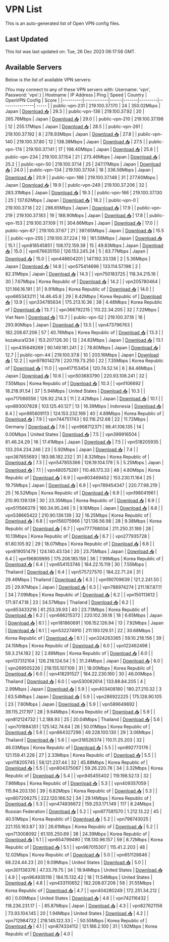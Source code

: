 # VPN List

This is an auto-generated list of Open VPN config files.

## Last Updated

This list was last updated on: Tue, 26 Dec 2023 06:17:58 GMT.

## Available Servers

Below is the list of available VPN servers:

(You may connect to any of these VPN servers with: Username: 'vpn', Password: 'vpn'.)
| Hostname | IP Address | Ping | Speed | Country | OpenVPN Config | Score |
|----------|------------|------|-------|---------|----------------| ----- |
| public-vpn-231 | 219.100.37.170 | 24 | 350.02Mbps | Japan | [Download 📥](./configs/server_0_JP.ovpn) | 29.3 |
| public-vpn-136 | 219.100.37.92 | 20 | 265.76Mbps | Japan | [Download 📥](./configs/server_1_JP.ovpn) | 29.0 |
| public-vpn-210 | 219.100.37.198 | 12 | 255.17Mbps | Japan | [Download 📥](./configs/server_2_JP.ovpn) | 28.5 |
| public-vpn-261 | 219.100.37.192 | 8 | 278.93Mbps | Japan | [Download 📥](./configs/server_3_JP.ovpn) | 27.8 |
| public-vpn-140 | 219.100.37.80 | 12 | 138.38Mbps | Japan | [Download 📥](./configs/server_4_JP.ovpn) | 27.5 |
| public-vpn-174 | 219.100.37.141 | 17 | 198.40Mbps | Japan | [Download 📥](./configs/server_5_JP.ovpn) | 25.8 |
| public-vpn-234 | 219.100.37.154 | 21 | 273.46Mbps | Japan | [Download 📥](./configs/server_6_JP.ovpn) | 25.2 |
| public-vpn-50 | 219.100.37.14 | 25 | 247.17Mbps | Japan | [Download 📥](./configs/server_7_JP.ovpn) | 24.0 |
| public-vpn-134 | 219.100.37.104 | 18 | 336.56Mbps | Japan | [Download 📥](./configs/server_8_JP.ovpn) | 20.9 |
| public-vpn-188 | 219.100.37.148 | 31 | 277.60Mbps | Japan | [Download 📥](./configs/server_9_JP.ovpn) | 19.9 |
| public-vpn-249 | 219.100.37.206 | 32 | 283.31Mbps | Japan | [Download 📥](./configs/server_10_JP.ovpn) | 19.3 |
| public-vpn-166 | 219.100.37.130 | 25 | 137.62Mbps | Japan | [Download 📥](./configs/server_11_JP.ovpn) | 18.2 |
| public-vpn-0 | 219.100.37.18 | 22 | 286.65Mbps | Japan | [Download 📥](./configs/server_12_JP.ovpn) | 17.9 |
| public-vpn-219 | 219.100.37.183 | 19 | 188.90Mbps | Japan | [Download 📥](./configs/server_13_JP.ovpn) | 17.8 |
| public-vpn-153 | 219.100.37.109 | 11 | 304.66Mbps | Japan | [Download 📥](./configs/server_14_JP.ovpn) | 17.0 |
| public-vpn-87 | 219.100.37.67 | 21 | 397.65Mbps | Japan | [Download 📥](./configs/server_15_JP.ovpn) | 15.5 |
| public-vpn-255 | 219.100.37.224 | 19 | 161.58Mbps | Japan | [Download 📥](./configs/server_16_JP.ovpn) | 15.1 |
| vpn818545851 | 106.172.159.39 | 15 | 49.83Mbps | Japan | [Download 📥](./configs/server_17_JP.ovpn) | 15.0 |
| vpn676635150 | 126.153.245.24 | 5 | 83.77Mbps | Japan | [Download 📥](./configs/server_18_JP.ovpn) | 15.0 |
| vpn448604201 | 147.192.33.138 | 2 | 5.36Mbps | Japan | [Download 📥](./configs/server_19_JP.ovpn) | 14.8 |
| vpn575414696 | 133.114.57.198 | 2 | 82.31Mbps | Japan | [Download 📥](./configs/server_20_JP.ovpn) | 14.3 |
| vpn750183725 | 118.34.215.16 | 30 | 7.67Mbps | Korea Republic of | [Download 📥](./configs/server_21_KR.ovpn) | 14.2 |
| vpn205780464 | 121.166.16.191 | 31 | 9.91Mbps | Korea Republic of | [Download 📥](./configs/server_22_KR.ovpn) | 14.0 |
| vpn665343211 | 14.46.45.8 | 29 | 8.42Mbps | Korea Republic of | [Download 📥](./configs/server_23_KR.ovpn) | 13.9 |
| vpn334785634 | 175.213.10.36 | 38 | 4.48Mbps | Korea Republic of | [Download 📥](./configs/server_24_KR.ovpn) | 13.7 |
| vpn368792215 | 113.22.34.205 | 32 | 7.22Mbps | Viet Nam | [Download 📥](./configs/server_25_VN.ovpn) | 13.7 |
| public-vpn-52 | 219.100.37.16 | 16 | 293.90Mbps | Japan | [Download 📥](./configs/server_26_JP.ovpn) | 13.5 |
| vpn473796763 | 182.208.67.206 | 57 | 40.76Mbps | Korea Republic of | [Download 📥](./configs/server_27_KR.ovpn) | 13.3 |
| kozakura1234 | 153.207.126.30 | 12 | 24.82Mbps | Japan | [Download 📥](./configs/server_28_JP.ovpn) | 13.1 |
| vpn435649269 | 90.149.181.241 | 2 | 78.80Mbps | Japan | [Download 📥](./configs/server_29_JP.ovpn) | 12.7 |
| public-vpn-44 | 219.100.37.8 | 10 | 203.16Mbps | Japan | [Download 📥](./configs/server_30_JP.ovpn) | 12.2 |
| vpn978014279 | 220.119.73.250 | 22 | 7.35Mbps | Korea Republic of | [Download 📥](./configs/server_31_KR.ovpn) | 11.0 |
| vpn417153454 | 120.74.52.14 | 6 | 84.46Mbps | Japan | [Download 📥](./configs/server_32_JP.ovpn) | 10.6 |
| vpn503683790 | 220.93.106.241 | 32 | 7.55Mbps | Korea Republic of | [Download 📥](./configs/server_33_KR.ovpn) | 10.3 |
| vpn1106692 | 18.218.91.54 | 37 | 5.94Mbps | United States | [Download 📥](./configs/server_34_US.ovpn) | 10.3 |
| vpn717066556 | 126.92.214.3 | 11 | 2.42Mbps | Japan | [Download 📥](./configs/server_35_JP.ovpn) | 10.1 |
| vpn893007828 | 103.125.40.127 | 13 | 16.39Mbps | Indonesia | [Download 📥](./configs/server_36_ID.ovpn) | 8.4 |
| vpn985609113 | 124.153.232.169 | 40 | 4.89Mbps | Korea Republic of | [Download 📥](./configs/server_37_KR.ovpn) | 7.9 |
| vpn744751743 | 92.116.212.68 | 22 | 11.72Mbps | Germany | [Download 📥](./configs/server_38_DE.ovpn) | 7.6 |
| vpn968712371 | 98.41.106.135 | 14 | 0.00Mbps | United States | [Download 📥](./configs/server_39_US.ovpn) | 7.5 |
| vpn399916504 | 61.46.24.29 | 16 | 17.41Mbps | Japan | [Download 📥](./configs/server_40_JP.ovpn) | 7.5 |
| vpn518205935 | 133.204.234.246 | 23 | 5.92Mbps | Japan | [Download 📥](./configs/server_41_JP.ovpn) | 7.4 |
| vpn387855693 | 183.98.182.232 | 31 | 8.32Mbps | Korea Republic of | [Download 📥](./configs/server_42_KR.ovpn) | 7.3 |
| vpn547855366 | 126.19.104.179 | 5 | 5.25Mbps | Japan | [Download 📥](./configs/server_43_JP.ovpn) | 7.1 |
| vpn480575261 | 110.46.173.33 | 48 | 4.80Mbps | Korea Republic of | [Download 📥](./configs/server_44_KR.ovpn) | 6.9 |
| vpn803469452 | 153.230.11.164 | 25 | 19.75Mbps | Japan | [Download 📥](./configs/server_45_JP.ovpn) | 6.9 |
| vpn789454347 | 220.77.98.219 | 25 | 16.52Mbps | Korea Republic of | [Download 📥](./configs/server_46_KR.ovpn) | 6.9 |
| vpn198041961 | 210.90.139.139 | 30 | 23.35Mbps | Korea Republic of | [Download 📥](./configs/server_47_KR.ovpn) | 6.9 |
| vpn511566379 | 180.34.95.246 | 5 | 9.16Mbps | Japan | [Download 📥](./configs/server_48_JP.ovpn) | 6.8 |
| vpn538665422 | 210.90.139.139 | 32 | 16.25Mbps | Korea Republic of | [Download 📥](./configs/server_49_KR.ovpn) | 6.8 |
| vpn156075966 | 121.136.56.98 | 28 | 9.38Mbps | Korea Republic of | [Download 📥](./configs/server_50_KR.ovpn) | 6.7 |
| vpn777768004 | 211.250.31.189 | 28 | 10.13Mbps | Korea Republic of | [Download 📥](./configs/server_51_KR.ovpn) | 6.7 |
| vpn277935728 | 61.80.105.92 | 29 | 18.07Mbps | Korea Republic of | [Download 📥](./configs/server_52_KR.ovpn) | 6.6 |
| vpn819051479 | 124.140.43.134 | 20 | 23.75Mbps | Japan | [Download 📥](./configs/server_53_JP.ovpn) | 6.4 |
| vpn196809995 | 175.206.185.159 | 36 | 7.99Mbps | Korea Republic of | [Download 📥](./configs/server_54_KR.ovpn) | 6.4 |
| vpn654153746 | 184.22.15.119 | 30 | 7.55Mbps | Thailand | [Download 📥](./configs/server_55_TH.ovpn) | 6.4 |
| vpn575727570 | 184.22.71.24 | 31 | 29.46Mbps | Thailand | [Download 📥](./configs/server_56_TH.ovpn) | 6.3 |
| vpn190709639 | 121.2.241.50 | 25 | 29.97Mbps | Japan | [Download 📥](./configs/server_57_JP.ovpn) | 6.3 |
| vpn788974274 | 211.187.87.11 | 34 | 7.09Mbps | Korea Republic of | [Download 📥](./configs/server_58_KR.ovpn) | 6.2 |
| vpn150113612 | 171.97.47.18 | 23 | 34.57Mbps | Thailand | [Download 📥](./configs/server_59_TH.ovpn) | 6.2 |
| vpn853433216 | 61.253.39.93 | 40 | 23.73Mbps | Korea Republic of | [Download 📥](./configs/server_60_KR.ovpn) | 6.2 |
| vpn686215372 | 220.102.39.18 | 18 | 6.65Mbps | Japan | [Download 📥](./configs/server_61_JP.ovpn) | 6.1 |
| vpn181860691 | 106.152.126.94 | 13 | 7.92Mbps | Japan | [Download 📥](./configs/server_62_JP.ovpn) | 6.1 |
| vpn532274910 | 211.193.129.51 | 22 | 30.68Mbps | Korea Republic of | [Download 📥](./configs/server_63_KR.ovpn) | 6.1 |
| vpn324263365 | 59.10.218.156 | 39 | 24.15Mbps | Korea Republic of | [Download 📥](./configs/server_64_KR.ovpn) | 6.0 |
| vpn122462498 | 59.3.214.182 | 32 | 2.89Mbps | Korea Republic of | [Download 📥](./configs/server_65_KR.ovpn) | 6.0 |
| vpn137312104 | 126.218.124.54 | 5 | 31.24Mbps | Japan | [Download 📥](./configs/server_66_JP.ovpn) | 6.0 |
| vpn269505226 | 218.155.107.109 | 31 | 18.00Mbps | Korea Republic of | [Download 📥](./configs/server_67_KR.ovpn) | 6.0 |
| vpn418291527 | 184.22.230.160 | 30 | 46.00Mbps | Thailand | [Download 📥](./configs/server_68_TH.ovpn) | 6.0 |
| vpn530062614 | 133.88.84.205 | 4 | 2.99Mbps | Japan | [Download 📥](./configs/server_69_JP.ovpn) | 5.9 |
| vpn403408180 | 180.27.210.32 | 3 | 63.54Mbps | Japan | [Download 📥](./configs/server_70_JP.ovpn) | 5.9 |
| vpn286922225 | 175.128.90.105 | 23 | 7.60Mbps | Japan | [Download 📥](./configs/server_71_JP.ovpn) | 5.9 |
| vpn589649692 | 39.115.217.197 | 28 | 9.64Mbps | Korea Republic of | [Download 📥](./configs/server_72_KR.ovpn) | 5.9 |
| vpn812124732 | 1.2.188.93 | 25 | 20.04Mbps | Thailand | [Download 📥](./configs/server_73_TH.ovpn) | 5.6 |
| vpn701884351 | 125.142.74.64 | 28 | 50.01Mbps | Korea Republic of | [Download 📥](./configs/server_74_KR.ovpn) | 5.6 |
| vpn864327296 | 49.228.100.130 | 29 | 3.06Mbps | Thailand | [Download 📥](./configs/server_75_TH.ovpn) | 5.6 |
| vpn318526374 | 110.11.25.203 | 32 | 46.03Mbps | Korea Republic of | [Download 📥](./configs/server_76_KR.ovpn) | 5.5 |
| vpn892773176 | 121.159.41.228 | 27 | 2.33Mbps | Korea Republic of | [Download 📥](./configs/server_77_KR.ovpn) | 5.5 |
| vpn118205745 | 58.121.237.44 | 32 | 45.88Mbps | Korea Republic of | [Download 📥](./configs/server_78_KR.ovpn) | 5.5 |
| vpn804375067 | 59.26.220.78 | 34 | 3.32Mbps | Korea Republic of | [Download 📥](./configs/server_79_KR.ovpn) | 5.4 |
| vpn945455402 | 119.198.52.13 | 32 | 7.96Mbps | Korea Republic of | [Download 📥](./configs/server_80_KR.ovpn) | 5.3 |
| vpn409357059 | 115.94.203.130 | 39 | 6.82Mbps | Korea Republic of | [Download 📥](./configs/server_81_KR.ovpn) | 5.3 |
| vpn807206275 | 222.120.166.52 | 34 | 29.14Mbps | Korea Republic of | [Download 📥](./configs/server_82_KR.ovpn) | 5.3 |
| vpn474836672 | 159.253.171.149 | 117 | 8.24Mbps | Russian Federation | [Download 📥](./configs/server_83_RU.ovpn) | 5.2 |
| vpn977581570 | 1.212.13.22 | 45 | 40.51Mbps | Korea Republic of | [Download 📥](./configs/server_84_KR.ovpn) | 5.2 |
| vpn798743025 | 221.155.163.87 | 33 | 26.61Mbps | Korea Republic of | [Download 📥](./configs/server_85_KR.ovpn) | 5.2 |
| vpn713008092 | 61.105.250.69 | 38 | 24.39Mbps | Korea Republic of | [Download 📥](./configs/server_86_KR.ovpn) | 5.1 |
| vpn654799490 | 118.130.96.157 | 59 | 8.72Mbps | Korea Republic of | [Download 📥](./configs/server_87_KR.ovpn) | 5.1 |
| vpn987015307 | 115.41.2.203 | 48 | 12.02Mbps | Korea Republic of | [Download 📥](./configs/server_88_KR.ovpn) | 5.0 |
| vpn651128846 | 68.224.44.23 | 20 | 9.09Mbps | United States | [Download 📥](./configs/server_89_US.ovpn) | 5.0 |
| vpn301138376 | 47.33.79.75 | 34 | 19.94Mbps | United States | [Download 📥](./configs/server_90_US.ovpn) | 4.9 |
| vpn964935116 | 184.15.132.42 | 18 | 11.54Mbps | United States | [Download 📥](./configs/server_91_US.ovpn) | 4.8 |
| vpn433110652 | 182.208.67.206 | 58 | 31.55Mbps | Korea Republic of | [Download 📥](./configs/server_92_KR.ovpn) | 4.7 |
| vpn404280249 | 172.251.34.212 | 40 | 0.00Mbps | United States | [Download 📥](./configs/server_93_US.ovpn) | 4.6 |
| vpn742116432 | 118.236.231.17 | - | 85.87Mbps | Japan | [Download 📥](./configs/server_94_JP.ovpn) | 4.3 |
| vpn827621156 | 73.93.104.145 | 20 | 1.94Mbps | United States | [Download 📥](./configs/server_95_US.ovpn) | 4.2 |
| vpn712984722 | 218.145.122.33 | - | 50.55Mbps | Korea Republic of | [Download 📥](./configs/server_96_KR.ovpn) | 4.1 |
| vpn874334112 | 121.186.2.100 | 31 | 1.92Mbps | Korea Republic of | [Download 📥](./configs/server_97_KR.ovpn) | 4.0 |
